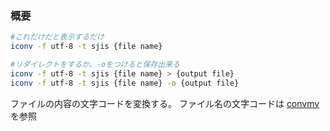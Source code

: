 ### 概要
```bash
#これだけだと表示するだけ
iconv -f utf-8 -t sjis {file name}

#リダイレクトをするか、-oをつけると保存出来る
iconv -f utf-8 -t sjis {file name} > {output file}
iconv -f utf-8 -t sjis {file name} -o {output file}
```
ファイルの内容の文字コードを変換する。
ファイル名の文字コードは [convmv](./convmv.md) を参照

